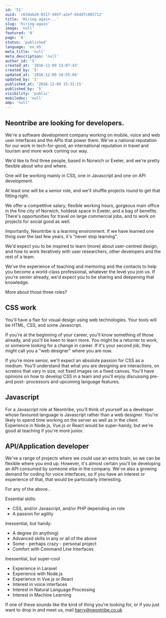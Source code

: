 ```yaml
---
id: '51'
uuid: 'c63dab28-0317-495f-a2ef-b5dd7c885712'
title: 'Hiring again...'
slug: 'hiring-again'
image: 'null'
featured: '0'
page: '0'
status: 'published'
language: 'en_US'
meta_title: 'null'
meta_description: 'null'
author_id: '5'
created_at: '2016-12-09 15:07:43'
created_by: '5'
updated_at: '2016-12-09 16:55:04'
updated_by: '1'
published_at: '2016-12-09 15:31:15'
published_by: '5'
visibility: 'public'
mobiledoc: 'null'
amp: 'null'
---
```


## Neontribe are looking for developers.

We're a software development company working on mobile, voice and web user interfaces and the APIs that power them. We've a national reputation for our work in tech-for-good, an international reputation in travel and tourism and more work coming our way.

We'd like to find three people, based in Norwich or Exeter, and we're pretty flexible about who and where.

One will be working mainly in CSS, one in Javascript and one on API development.

At least one will be a senior role, and we'll shuffle projects round to get that fitting right.

We offer a competitive salary, flexible working hours, gorgeous main office in the fine city of Norwich, hotdesk space in Exeter, and a bag of benefits. There's opportunities for travel on large commercial jobs, and to work on projects for social good as well.

Importantly, Neontribe is a learning environment. If we have learned one thing over the last few years, it's "never stop learning".

We'd expect you to be inspired to learn (more) about user-centred design, and how to work iteratively with user researchers, other developers and the rest of a team.

We've the experience of teaching and mentoring and the contacts to help you become a world-class professional, whatever the level you join us. If you're senior already, we'd expect you to be sharing and deepening that knowledge.

More about those three roles?

## CSS work

You'll have a flair for visual design using web technologies. Your tools will be HTML, CSS, and some Javascript.

If you're at the beginning of your career, you'll know something of those already, and you'll be keen to learn more. You might be a returner to work, or someone looking for a change in career. If it's your second job, they might call you a "web designer" where you are now.

If you're more senior, we'll expect an absolute passion for CSS as a medium. You'll understand that what you are designing are interactions, on screens that vary in size, not fixed images on a fixed canvas. You'll have opinions on how to develop CSS in a team and you'll enjoy discussing pre- and post- processors and upcoming language features.

## Javascript

For a Javascript role at Neontribe, you'll think of yourself as a developer whose favoured language is Javascript rather than a web designer. You're likely to spend time working on the server as well as in the client. Experience in Node.js, Vue.js or React would be super-handy, but we're good at teaching if you're more junior.

## API/Application developer

We've a range of projects where we could use an extra brain, so we can be flexible where you end up. However, it's almost certain you'll be developing an API consumed by someone else in the company. We've also a growing demand for coding for voice interfaces, so if you have an interest or experience of that, that would be particularly interesting.

For any of the above..

Essential skills:

- CSS, and/or Javascript, and/or PHP depending on role
- A passion for agility

Inessential, but handy:

- A degree (in anything)
- Advanced skills in any or all of the above
- Some - perhaps crazy - personal project
- Comfort with Command Line Interfaces

Inessential, but super-cool

- Experience in Laravel
- Experience with Node.js
- Experience in Vue.js or React
- Interest in voice interfaces
- Interest in Natural Language Processing
- Interest in Machine Learning

If one of these sounds like the kind of thing you're looking for, or if you just want to drop in and meet us, mail harry@neontribe.co.uk
